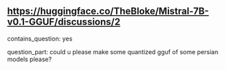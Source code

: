 ## https://huggingface.co/TheBloke/Mistral-7B-v0.1-GGUF/discussions/2

contains_question: yes

question_part: could u please make some quantized gguf of some persian models please?